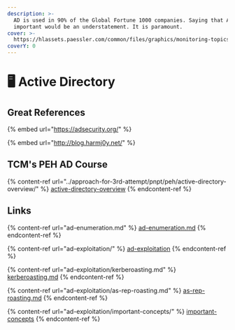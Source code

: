 ```yaml
---
description: >-
  AD is used in 90% of the Global Fortune 1000 companies. Saying that AD is
  important would be an understatement. It is paramount.
cover: >-
  https://hlassets.paessler.com/common/files/graphics/monitoring-topics/active-directory-monitoring.png
coverY: 0
---
```


# 🖥 Active Directory

## Great References

{% embed url="https://adsecurity.org/" %}

{% embed url="http://blog.harmj0y.net/" %}

## TCM's PEH AD Course

{% content-ref url="../approach-for-3rd-attempt/pnpt/peh/active-directory-overview/" %}
[active-directory-overview](../approach-for-3rd-attempt/pnpt/peh/active-directory-overview/)
{% endcontent-ref %}

## Links

{% content-ref url="ad-enumeration.md" %}
[ad-enumeration.md](ad-enumeration.md)
{% endcontent-ref %}

{% content-ref url="ad-exploitation/" %}
[ad-exploitation](ad-exploitation/)
{% endcontent-ref %}

{% content-ref url="ad-exploitation/kerberoasting.md" %}
[kerberoasting.md](ad-exploitation/kerberoasting.md)
{% endcontent-ref %}

{% content-ref url="ad-exploitation/as-rep-roasting.md" %}
[as-rep-roasting.md](ad-exploitation/as-rep-roasting.md)
{% endcontent-ref %}

{% content-ref url="ad-exploitation/important-concepts/" %}
[important-concepts](ad-exploitation/important-concepts/)
{% endcontent-ref %}
